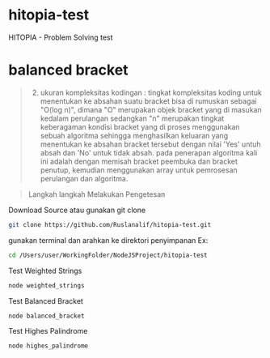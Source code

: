 # hitopia-test
HITOPIA - Problem Solving test 

# balanced bracket
> 2. ukuran kompleksitas kodingan : tingkat kompleksitas koding untuk menentukan ke absahan suatu bracket bisa di rumuskan sebagai "O(log n)", dimana "O" merupakan objek bracket yang di masukan kedalam perulangan sedangkan "n" merupakan tingkat keberagaman kondisi bracket yang  di proses menggunakan sebuah algoritma sehingga menghasilkan keluaran yang menentukan ke absahan bracket tersebut dengan nilai 'Yes' untuh absah dan 'No' untuk tidak absah. pada penerapan algoritma kali ini adalah dengan memisah bracket peembuka dan bracket penutup, kemudian menggunakan array untuk pemrosesan perulangan dan algoritma.



> Langkah langkah Melakukan Pengetesan

Download Source atau gunakan git clone
```bash
git clone https://github.com/Ruslanalif/hitopia-test.git
```

gunakan terminal dan arahkan ke direktori penyimpanan Ex:
```bash
cd /Users/user/WorkingFolder/NodeJSProject/hitopia-test
```

Test Weighted Strings
```bash
node weighted_strings
```

Test Balanced Bracket
```bash
node balanced_bracket
```

Test Highes Palindrome
```bash
node highes_palindrome
```